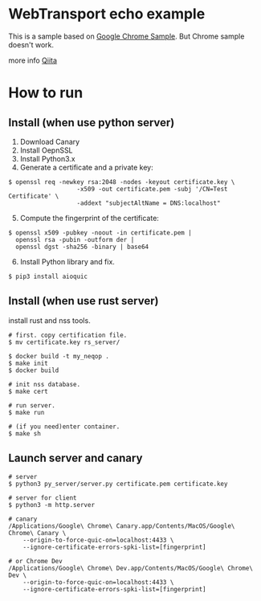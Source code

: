 # WebTransport echo example

This is a sample based on [Google Chrome Sample](https://github.com/googlechrome/samples/tree/gh-pages/webtransport).
But Chrome sample doesn't work.

more info [Qiita]()

# How to run

## Install (when use python server)

1. Download Canary
2. Install OepnSSL
3. Install Python3.x
4. Generate a certificate and a private key:

```shell
$ openssl req -newkey rsa:2048 -nodes -keyout certificate.key \
                   -x509 -out certificate.pem -subj '/CN=Test Certificate' \
                   -addext "subjectAltName = DNS:localhost"
```

5. Compute the fingerprint of the certificate:

```shell
$ openssl x509 -pubkey -noout -in certificate.pem |
  openssl rsa -pubin -outform der |
  openssl dgst -sha256 -binary | base64
```

6. Install Python library and fix.

```shell
$ pip3 install aioquic
```

## Install (when use rust server)

install rust and nss tools.

```
# first. copy certification file.
$ mv certificate.key rs_server/

$ docker build -t my_neqop .
$ make init
$ docker build

# init nss database.
$ make cert

# run server.
$ make run

# (if you need)enter container.
$ make sh
```

## Launch server and canary

```shell
# server
$ python3 py_server/server.py certificate.pem certificate.key

# server for client
$ python3 -m http.server

# canary
/Applications/Google\ Chrome\ Canary.app/Contents/MacOS/Google\ Chrome\ Canary \
    --origin-to-force-quic-on=localhost:4433 \
    --ignore-certificate-errors-spki-list=[fingerprint]

# or Chrome Dev
/Applications/Google\ Chrome\ Dev.app/Contents/MacOS/Google\ Chrome\ Dev \
    --origin-to-force-quic-on=localhost:4433 \
    --ignore-certificate-errors-spki-list=[fingerprint]
```

